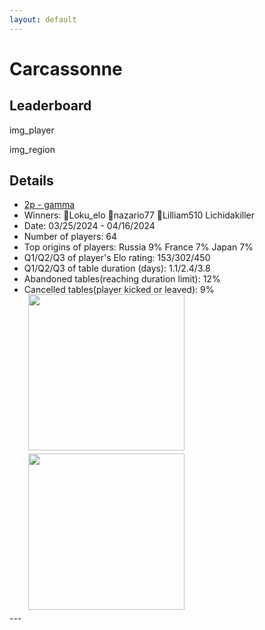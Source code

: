 ```yaml
---
layout: default
---
```

# Carcassonne

## Leaderboard
img_player

img_region


## Details

- [2p - gamma](https://boardgamearena.com/tournament?id=279981)
- Winners: 🥇Loku_elo 🥈nazario77 🥉Lilliam510 Lichidakiller
- Date: 03/25/2024 - 04/16/2024
- Number of players: 64
- Top origins of players: Russia 9% France 7% Japan 7% 
- Q1/Q2/Q3 of player's Elo rating: 153/302/450
- Q1/Q2/Q3 of table duration (days): 1.1/2.4/3.8
- Abandoned tables(reaching duration limit): 12%
- Cancelled tables(player kicked or leaved): 9% 
<div>
 <img src="/wpoc/assets/images/t_Splendor_Elo_20240310204745.png" width="250" style="display: block; margin-left: 30px; margin-bottom: 5px; margin-top:-15px"/>
</div>
<div>
 <img src="/wpoc/assets/images/t_Splendor_Duration_20240310204745.png" width="250" style="display: block; margin-left: 30px; margin-bottom: 5px;"/>
</div>
---
